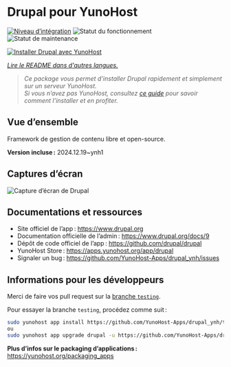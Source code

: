 <!--
Nota bene : ce README est automatiquement généré par <https://github.com/YunoHost/apps/tree/master/tools/readme_generator>
Il NE doit PAS être modifié à la main.
-->

# Drupal pour YunoHost

[![Niveau d’intégration](https://apps.yunohost.org/badge/integration/drupal)](https://ci-apps.yunohost.org/ci/apps/drupal/)
![Statut du fonctionnement](https://apps.yunohost.org/badge/state/drupal)
![Statut de maintenance](https://apps.yunohost.org/badge/maintained/drupal)

[![Installer Drupal avec YunoHost](https://install-app.yunohost.org/install-with-yunohost.svg)](https://install-app.yunohost.org/?app=drupal)

*[Lire le README dans d'autres langues.](./ALL_README.md)*

> *Ce package vous permet d’installer Drupal rapidement et simplement sur un serveur YunoHost.*  
> *Si vous n’avez pas YunoHost, consultez [ce guide](https://yunohost.org/install) pour savoir comment l’installer et en profiter.*

## Vue d’ensemble

Framework de gestion de contenu libre et open-source.

**Version incluse :** 2024.12.19~ynh1

## Captures d’écran

![Capture d’écran de Drupal](./doc/screenshots/screenshot.png)

## Documentations et ressources

- Site officiel de l’app : <https://www.drupal.org>
- Documentation officielle de l’admin : <https://www.drupal.org/docs/9>
- Dépôt de code officiel de l’app : <https://github.com/drupal/drupal>
- YunoHost Store : <https://apps.yunohost.org/app/drupal>
- Signaler un bug : <https://github.com/YunoHost-Apps/drupal_ynh/issues>

## Informations pour les développeurs

Merci de faire vos pull request sur la [branche `testing`](https://github.com/YunoHost-Apps/drupal_ynh/tree/testing).

Pour essayer la branche `testing`, procédez comme suit :

```bash
sudo yunohost app install https://github.com/YunoHost-Apps/drupal_ynh/tree/testing --debug
ou
sudo yunohost app upgrade drupal -u https://github.com/YunoHost-Apps/drupal_ynh/tree/testing --debug
```

**Plus d’infos sur le packaging d’applications :** <https://yunohost.org/packaging_apps>
